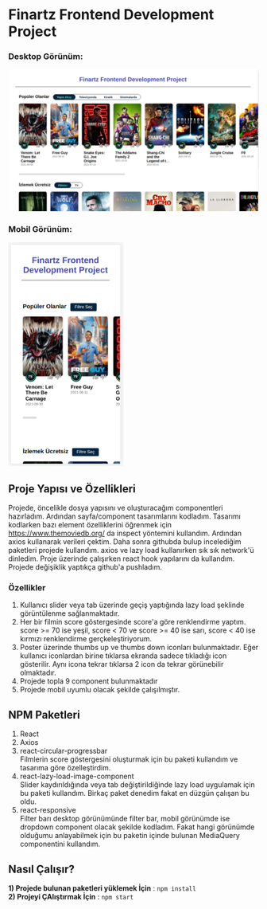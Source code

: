 # Finartz Frontend Development Project

### Desktop Görünüm:
<img width="1400"  src="https://github.com/Mehmet-Erdem-Akin/finartz-frontend-project/blob/master/src/Assets/Img/finartz-desktop.png?raw=true">

### Mobil Görünüm:
<img width="auto" height="450" src="https://github.com/Mehmet-Erdem-Akin/finartz-frontend-project/blob/master/src/Assets/Img/finartz-mobile.png?raw=true">

## Proje Yapısı ve Özellikleri
Projede, öncelikle dosya yapısını ve oluşturacağım componentleri hazırladım. Ardından sayfa/component tasarımlarını kodladım. Tasarımı kodlarken bazı element özelliklerini öğrenmek için https://www.themoviedb.org/ da inspect yöntemini kullandım. Ardından axios kullanarak verileri çektim. Daha sonra githubda bulup incelediğim paketleri projede kullandım. axios ve lazy load kullanırken sık sık network'ü dinledim. Proje üzerinde çalışırken react hook yapılarını da kullandım. Projede değişiklik yaptıkça github'a pushladım.

### Özellikler
1) Kullanıcı slider veya tab üzerinde geçiş yaptığında lazy load şeklinde görüntülenme sağlanmaktadır. <br>
2) Her bir filmin score göstergesinde score'a göre renklendirme yaptım. score >= 70 ise yeşil, score < 70 ve score >= 40 ise sarı, score < 40 ise kırmızı renklendirme gerçkeleştiriyorum. <br>
3) Poster üzerinde thumbs up ve thumbs down iconları bulunmaktadır. Eğer kullanıcı iconlardan birine tıklarsa ekranda sadece tıkladığı icon gösterilir. Aynı icona tekrar tıklarsa 2 icon da tekrar görünebilir olmaktadır. <br>
4) Projede topla 9 component bulunmaktadır <br>
5) Projede mobil uyumlu olacak şekilde çalışılmıştır.



## NPM Paketleri
1) React <br>
2) Axios <br>
3) react-circular-progressbar <br>
    Filmlerin score göstergesini oluşturmak için bu paketi kullandım ve tasarıma göre özelleştirdim. 
4) react-lazy-load-image-component <br>
    Slider kaydırıldığında veya tab değiştirildiğinde lazy load uygulamak için bu paketi kullandım. Birkaç paket denedim fakat en düzgün çalışan bu oldu. 
5) react-responsive <br>
    Filter barı desktop görünümünde filter bar, mobil görünümde ise dropdown component olacak şekilde kodladım. Fakat hangi görünümde olduğumu anlayabilmek için bu paketin içinde bulunan MediaQuery componentini kullandım. 


## Nasıl Çalışır?
**1) Projede bulunan paketleri yüklemek İçin** : `npm install` <br />
**2) Projeyi ÇAlıştırmak İçin** : `npm start`


